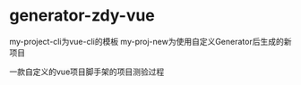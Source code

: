 # generator-zdy-vue
my-project-cli为vue-cli的模板
my-proj-new为使用自定义Generator后生成的新项目

一款自定义的vue项目脚手架的项目测验过程

